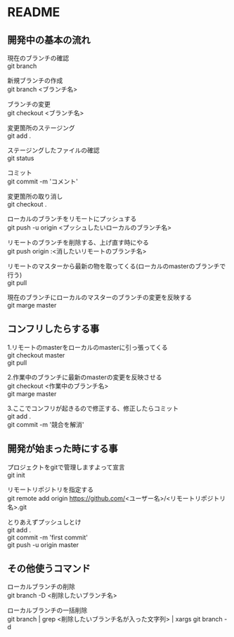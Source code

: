 # README

## 開発中の基本の流れ
現在のブランチの確認  
git branch  

新規ブランチの作成  
git branch <ブランチ名>  

ブランチの変更  
git checkout <ブランチ名>  

変更箇所のステージング  
git add .  

ステージングしたファイルの確認  
git status  

コミット  
git commit -m 'コメント'  

変更箇所の取り消し  
git checkout .  

ローカルのブランチをリモートにプッシュする  
git push -u origin <プッシュしたいローカルのブランチ名>  

リモートのブランチを削除する、上げ直す時にやる  
git push origin :<消したいリモートのブランチ名>  

リモートのマスターから最新の物を取ってくる(ローカルのmasterのブランチで行う)  
git pull  

現在のブランチにローカルのマスターのブランチの変更を反映する  
git marge master  

## コンフリしたらする事
1.リモートのmasterをローカルのmasterに引っ張ってくる  
git checkout master  
git pull  

2.作業中のブランチに最新のmasterの変更を反映させる  
git checkout <作業中のブランチ名>  
git marge master  

3.ここでコンフリが起きるので修正する、修正したらコミット  
git add .  
git commit -m '競合を解消'  

## 開発が始まった時にする事

プロジェクトをgitで管理しますよって宣言  
git init  

リモートリポジトリを指定する  
git remote add origin https://github.com/<ユーザー名>/<リモートリポジトリ名>.git  

とりあえずプッシュしとけ  
git add .  
git commit -m 'first commit'  
git push -u origin master  

## その他使うコマンド

ローカルブランチの削除  
git branch -D <削除したいブランチ名>  

ローカルブランチの一括削除  
git branch | grep <削除したいブランチ名が入った文字列> | xargs git branch -d  
